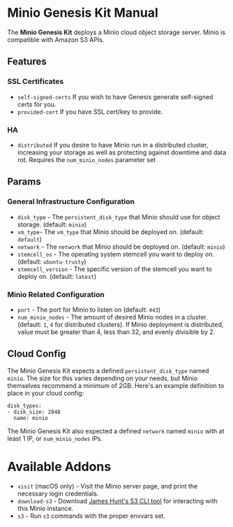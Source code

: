 # Minio Genesis Kit Manual

The **Minio Genesis Kit** deploys a Minio cloud object storage server. Minio is
compatible with Amazon S3 APIs.

## Features

### SSL Certificates
* `self-signed-certs` If you wish to have Genesis generate self-signed certs for
you.
* `provided-cert` If you have SSL cert/key to provide.

### HA
* `distributed` If you desire to have Minio run in a distributed cluster, increasing
  your storage as well as protecting against downtime and data rot. Requires the `num_minio_nodes` parameter set

## Params

### General Infrastructure Configuration
* `disk_type` - The `persistent_disk_type` that Minio
  should use for object storage.  (default: `minio`)
* `vm_type`- The `vm_type` that Minio should be
  deployed on. (default: `default`) 
* `network` - The `network` that Minio should be
  deployed on. (default: `minio`)
* `stemcell_os` - The operating system stemcell you
  want to deploy on. (default: `ubuntu-trusty`)
* `stemcell_version` - The specific version of the stemcell
  you want to deploy on. (default: `latest`)

### Minio Related Configuration
* `port` -  The port for Minio to listen on (default: `443`)
* `num_minio_nodes` - The amount of desired Minio nodes in a
  cluster. (default: `1`, `4` for distributed clusters). If
  Minio deployment is distributed, value must be greater than
  4, less than 32, and evenly divisible by 2.
## Cloud Config
The Minio Genesis Kit expects a defined `persistent_disk_type` named `minio`.
The size for this varies depending on your needs, but Minio themselves recommend
a minimum of 2GB. Here's an example definition to place in your cloud config:
```
disk_types:
- disk_size: 2048
  name: minio
```

The Minio Genesis Kit also expected a defined `network` named `minio` with at least
1 IP, or `num_minio_nodes` IPs.

# Available Addons
* `visit` (macOS only) - Visit the Minio server page, and print the necessary
  login credentials.
* `download-s3` - Download [James Hunt's S3 CLI tool](https://github.com/jhunt/s3)
  for interacting with this Minio instance.
* `s3` - Run `s3` commands with the proper envvars set.
